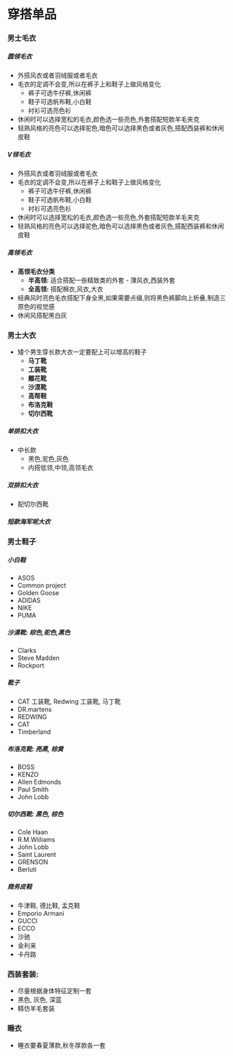 # 穿搭单品
### 男士毛衣
##### 圆领毛衣
- 外搭风衣或者羽绒服或者毛衣
- 毛衣的定调不会变,所以在裤子上和鞋子上做风格变化
  - 裤子可选牛仔裤,休闲裤
  - 鞋子可选帆布鞋,小白鞋
  - 衬衫可选亮色衫
- 休闲时可以选择宽松的毛衣,颜色选一些亮色,外套搭配短款羊毛夹克
- 轻熟风格的亮色可以选择驼色,暗色可以选择黑色或者灰色,搭配西装裤和休闲皮鞋
##### V领毛衣
- 外搭风衣或者羽绒服或者毛衣
- 毛衣的定调不会变,所以在裤子上和鞋子上做风格变化
  - 裤子可选牛仔裤,休闲裤
  - 鞋子可选帆布鞋,小白鞋
  - 衬衫可选亮色衫
- 休闲时可以选择宽松的毛衣,颜色选一些亮色,外套搭配短款羊毛夹克
- 轻熟风格的亮色可以选择驼色,暗色可以选择黑色或者灰色,搭配西装裤和休闲皮鞋
##### 高领毛衣
- **高领毛衣分类**
  - **半高领:** 适合搭配一些精致类的外套 - 薄风衣,西装外套
  - **全高领:** 搭配棉衣,风衣,大衣
- 经典风时亮色毛衣搭配下身全黑,如果需要点缀,则将黑色裤脚向上折叠,制造三原色的视觉感
- 休闲风搭配黑白灰
### 男士大衣
- 矮个男生穿长款大衣一定要配上可以增高的鞋子
  - **马丁靴**
  - **工装靴**
  - **雕花靴**
  - **沙漠靴**
  - **高帮鞋**
  - **布洛克鞋**
  - **切尔西靴**
##### 单排扣大衣
- 中长款
  - 黑色,驼色,灰色
  - 内搭低领,中领,高领毛衣
##### 双排扣大衣
- 配切尔西靴
##### 短款海军呢大衣
### 男士鞋子
##### 小白鞋
- ASOS
- Common project
- Golden Goose
- ADIDAS
- NIKE
- PUMA
##### 沙漠靴: 棕色,驼色,黑色
- Clarks
- Steve Madden
- Rockport
##### 靴子
- CAT 工装靴, Redwing 工装靴, 马丁靴
- DR.martens
- REDWING
- CAT
- Timberland
##### 布洛克靴: 亮黑, 棕黄
- BOSS
- KENZO
- Allen Edmonds
- Paul Smith
- John Lobb
##### 切尔西靴: 黑色, 棕色
- Cole Haan
- R.M.Wiiliams
- John Lobb
- Saint Laurent
- GRENSON
- Berluti
##### 商务皮鞋
- 牛津鞋, 德比鞋, 孟克鞋
- Emporio Armani
- GUCCI
- ECCO
- 沙驰
- 金利来
- 卡丹路
### 西装套装:
- 尽量根据身体特征定制一套
- 黑色, 灰色, 深蓝
- 精仿羊毛套装
### 睡衣
- 睡衣要春夏薄款,秋冬厚款各一套
